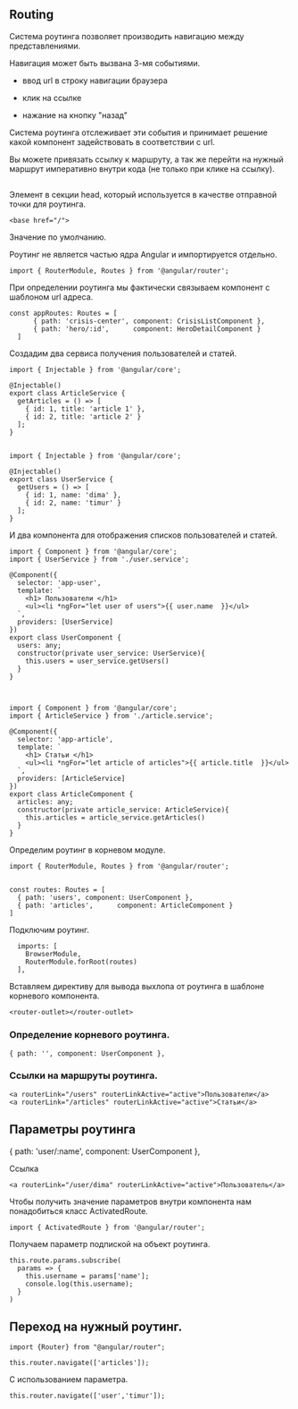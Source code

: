 ## Routing

Система роутинга позволяет производить навигацию между представлениями.

Навигация может быть вызвана 3-мя событиями.

- ввод url в строку навигации браузера

- клик на ссылке

- нажание на кнопку "назад"


Cистема роутинга отслеживает эти события и принимает решение какой компонент задействовать в соответствии с url.

Вы можете привязать ссылку к маршруту, а так же перейти на нужный маршрут императивно внутри кода (не только при клике на ссылку).


## <base href>

Элемент в секции head, который используется в качестве отправной точки для роутинга.

    <base href="/">

Значение по умолчанию.


Роутинг не является частью ядра Angular и импортируется отдельно.

    import { RouterModule, Routes } from '@angular/router';
    
При определении роутинга мы фактически связываем компонент с шаблоном url адреса.

    const appRoutes: Routes = [
          { path: 'crisis-center', component: CrisisListComponent },
          { path: 'hero/:id',      component: HeroDetailComponent }
      ]

Создадим два сервиса получения пользователей и статей.


    import { Injectable } from '@angular/core';

    @Injectable()
    export class ArticleService {
      getArticles = () => [
        { id: 1, title: 'article 1' },
        { id: 2, title: 'article 2' }
      ];
    }


    import { Injectable } from '@angular/core';

    @Injectable()
    export class UserService {
      getUsers = () => [
        { id: 1, name: 'dima' },
        { id: 2, name: 'timur' }
      ];
    }


И два компонента для отображения списков пользователей и статей.


    import { Component } from '@angular/core';
    import { UserService } from './user.service';

    @Component({
      selector: 'app-user',
      template: `
        <h1> Пользователи </h1>
        <ul><li *ngFor="let user of users">{{ user.name  }}</ul>
      `,
      providers: [UserService]
    })
    export class UserComponent {
      users: any;
      constructor(private user_service: UserService){
        this.users = user_service.getUsers()
      }
    }



    import { Component } from '@angular/core';
    import { ArticleService } from './article.service';

    @Component({
      selector: 'app-article',
      template: `
        <h1> Статьи </h1>
        <ul><li *ngFor="let article of articles">{{ article.title  }}</ul>
      `,
      providers: [ArticleService]
    })
    export class ArticleComponent {
      articles: any;
      constructor(private article_service: ArticleService){
        this.articles = article_service.getArticles()
      }
    }

Определим роутинг в корневом модуле.


    import { RouterModule, Routes } from '@angular/router';


    const routes: Routes = [
      { path: 'users', component: UserComponent },
      { path: 'articles',      component: ArticleComponent }
    ]

Подключим роутинг.

      imports: [
        BrowserModule,
        RouterModule.forRoot(routes)
      ],
  
  
Вставляем директиву для вывода выхлопа от роутинга в шаблоне корневого компонента.  
    
    <router-outlet></router-outlet>   
  
  
### Определение корневого роутинга.

    { path: '', component: UserComponent },  


### Ссылки на маршруты роутинга.

    <a routerLink="/users" routerLinkActive="active">Пользователи</a>
    <a routerLink="/articles" routerLinkActive="active">Статьи</a>    
    
## Параметры роутинга      
      
   { path: 'user/:name', component: UserComponent }, 
   
Ссылка

    <a routerLink="/user/dima" routerLinkActive="active">Пользователь</a>  


Чтобы получить значение параметров внутри компонента нам понадобиться класс ActivatedRoute.


    import { ActivatedRoute } from '@angular/router';
    
Получаем параметр подпиской на объект роутинга.

    this.route.params.subscribe(
      params => {
        this.username = params['name'];
        console.log(this.username);
      }
    )    
  
## Переход на нужный роутинг.    

    import {Router} from "@angular/router";
    
    this.router.navigate(['articles']);
    
    
C использованием параметра.

    this.router.navigate(['user','timur']);
    
    
    
    

